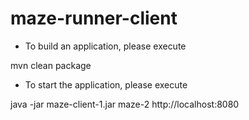 # maze-runner-client

- To build an application, please execute 

mvn clean package

- To start the application, please execute

java -jar maze-client-1.jar maze-2 http://localhost:8080

